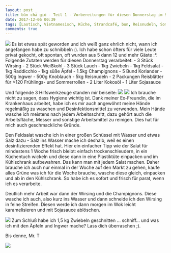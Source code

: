 ```yaml
---
layout: post
title: bún chả giò - Teil 1 - Vorbereitungen für diesen Donnerstag im Strandcafé
date: 2017-12-06 00:39
tags: [Laotisch, Vietnamesisch, Küche, Strandcafé, bun, Reisnudeln, Sommerrollen, Frühlingsrollen, Wirsing, Rohkostdip, Ingwer, Apfel, Raddicchio, Feldsalat]
comments: true
---
```

<img class="fit image" src="{{site.baseurl}}/images/2017-12-06-cover-savoy-cabbage-mushroom.jpg">
Es ist etwas spät geworden und ich weiß ganz ehrlich nicht, wann ich angefangen habe zu schnibbeln :). Ich habe schon öfters für viele Leute privat gekocht, oft spontan, oft wurden aus 5 dann 12 und mehr Gäste :*. Folgende Zutaten werden für diesen Donnerstag verarbeitet:
- 3 Stück Wirsing
- 2 Stück Weißkohl
- 3 Stück Lauch
- 1kg Zwiebeln
- 1kg Feldsalat
- 1kg Raddicchio
- 1kg süße Äpfel
- 1.5kg Champignons
- 5 Bund Koriander
- 500g Ingwer
- 500g Knoblauch
- 5kg Reisnudeln
- 2 Packungen Reisblätter für >120 Frühlings- und Sommerrollen
- 2 Liter Kokosöl
- 1 Liter Sojasauce

Und folgende 3 Hilfswerkzeuge standen mir beiseite:
<img class="fit image" src="{{site.baseurl}}/images/2017-12-06-messer-porto-hygiene.jpg">
<img class="image right" src="{{site.baseurl}}/images/2017-12-06-field-corn-salad.jpg">
Ich brauche nicht zu sagen, dass Hygiene wichtig ist. Dank meiner Ex-Freundin, die im Krankenhaus arbeitet, habe ich es mir auch angewöhnt meine Hände regelmäßig zu waschen und Desinfektionsmittel zu verwenden. Mein Hände wasche ich meistens nach jedem Arbeitsschritt, dazu gehört auch die Arbeitsfläche, Messer und sonstige Arbeitsmittel zu reinigen. Dies hat für mich auch geschmackliche Gründe.

Den Feldsalat wasche ich in einer großen Schüssel mit Wasser und etwas Salz dazu - Salz ins Wasser mache ich deshalb, weil es einen desinfizierenden Effekt hat. Hier ein einfacher Tipp wie der Salat für mindestens 1 Woche frisch bleibt: einfach trockenschleudern, in ein Küchentuch wickeln und diese dann in eine Plastiktüte einpacken und im Kühlschrank aufbewahren. Das kann man mit jedem Salat machen. Daher brauche ich auch nur einmal in der Woche auf den Markt zu gehen, kaufe alles Grüne was ich für die Woche brauche, wasche diese gleich, einpacken und ab in den Kühlschrank. So habe ich es sofort und frisch für parat, wenn ich es verarbeite.

Deutlich mehr Arbeit war dann der Wirsing und die Champignons. Diese wasche ich auch, also kurz ins Wasser und dann schneide ich den Wirsing in feine Streifen. Diesen werde ich dann morgen im Wok leicht karamelisieren und mit Sojasauce ablöschen.

<img class="image left" src="{{site.baseurl}}/images/2017-12-06-onions.jpg">
Zum Schluß habe ich 1,5 kg Zwiebeln geschnitten ... schniff... und was ich mit den Äpfeln und Ingwer mache? Lass dich überraschen ;).

Bis denne, Mr. T

<img class="fit image" src="{{site.baseurl}}/images/2017-12-06-ginger-apples.jpg">
